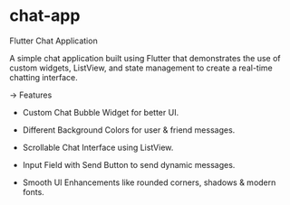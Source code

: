 # chat-app
Flutter Chat Application

A simple chat application built using Flutter that demonstrates the use of custom widgets, ListView, and state management to create a real-time chatting interface.

-> Features

-  Custom Chat Bubble Widget for better UI.

- Different Background Colors for user & friend messages.

- Scrollable Chat Interface using ListView.

- Input Field with Send Button to send dynamic messages.

- Smooth UI Enhancements like rounded corners, shadows & modern fonts.
